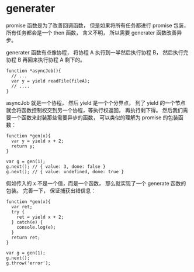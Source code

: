 # generater

promise 函数是为了改善回调函数， 但是如果将所有任务都进行 promise 包装， 所有任务都会是一个 then 函数， 含义不明， 所以需要 generater 函数改善异步。

generater 函数有点像协程， 将协程 A 执行到一半然后执行协程 B， 然后执行完协程 B 再回来执行协程 A 剩下的。
```
function *asyncJob(){
  // ...
  var y = yield readFile(fileA);
  // ....
}
```
asyncJob 就是一个协程， 然后 yield 是一个个分界点， 到了 yield 的一个节点就会将函数控制权交到另一个协程，等执行权返回， 再执行剩下得。
然后我们需要一个函数来封装那些需要异步的函数， 可以类似的理解为 promise 的包装函数：
```
function *gen(x){
  var y = yield x + 2;
  return y;
}

var g = gen(1);
g.next(); // { value: 3, done: false }
g.next(); // { value: undefined, done: true }
```
假如传入的 x 不是一个值，而是一个函数， 那么就实现了一个 generate 函数的包装。
完善一下， 保证捕获出错信息：
```
function *gen(x){
  var ret;
  try {
    ret = yield x + 2;
  } catch(e) {
    console.log(e);
  }
  return ret;
}

var g = gen(1);
g.next();
g.throw('error');
```